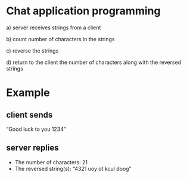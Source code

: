 # Chat application programming

  a) server receives strings from a client

  b) count number of characters in the strings

  c) reverse the strings 

  d) return to the client the number of characters along with the reversed strings

# Example

## client sends 

  “Good luck to you 1234”

## server replies

  - The number of characters: 21
  - The reversed string(s): “4321 uoy ot kcul doog”
